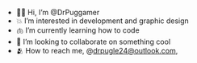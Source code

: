 - 🤚🏿 Hi, I’m @DrPuggamer
- 💥 I’m interested in development and graphic design
- 🫁 I’m currently learning how to code
- 🧓 I’m looking to collaborate on something cool
- 🫂 How to reach me, @drpugle24@outlook.com,

<!---
DrPuggamer/DrPuggamer is a ✨ special ✨ repository because its `README.md` (this file) appears on your GitHub profile.
You can click the Preview link to take a look at your changes.
--->
